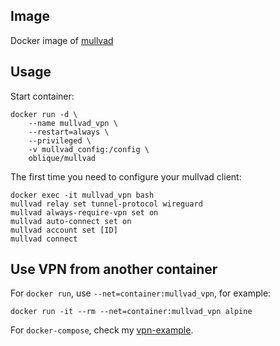 ## Image

Docker image of [mullvad](https://mullvad.net/en/)

## Usage

Start container:

```
docker run -d \
    --name mullvad_vpn \
    --restart=always \
    --privileged \
    -v mullvad_config:/config \
    oblique/mullvad
```

The first time you need to configure your mullvad client:

```
docker exec -it mullvad_vpn bash
mullvad relay set tunnel-protocol wireguard
mullvad always-require-vpn set on
mullvad auto-connect set on
mullvad account set [ID]
mullvad connect
```

## Use VPN from another container

For `docker run`, use `--net=container:mullvad_vpn`, for example:

```
docker run -it --rm --net=container:mullvad_vpn alpine
```

For `docker-compose`, check my [vpn-example].


[vpn-example]: https://github.com/oblique/dockerfiles/tree/master/composefiles/vpn-example
